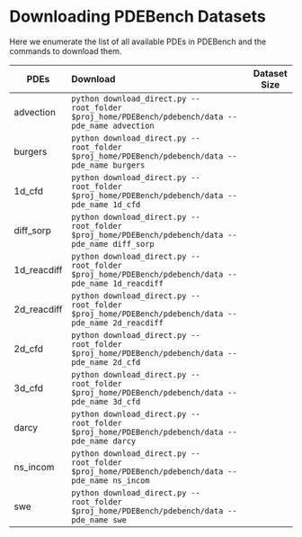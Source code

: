 
# Downloading PDEBench Datasets

Here we enumerate the list of all available PDEs in PDEBench and the commands to download them.



| PDEs        | Download                                                     | Dataset Size |
| ----------- | :----------------------------------------------------------- | ------------ |
| advection   | `python download_direct.py --root_folder $proj_home/PDEBench/pdebench/data --pde_name advection` |              |
| burgers     | `python download_direct.py --root_folder $proj_home/PDEBench/pdebench/data --pde_name burgers` |              |
| 1d_cfd      | `python download_direct.py --root_folder $proj_home/PDEBench/pdebench/data --pde_name 1d_cfd` |              |
| diff_sorp   | `python download_direct.py --root_folder $proj_home/PDEBench/pdebench/data --pde_name diff_sorp` |              |
| 1d_reacdiff | `python download_direct.py --root_folder $proj_home/PDEBench/pdebench/data --pde_name 1d_reacdiff` |              |
| 2d_reacdiff | `python download_direct.py --root_folder $proj_home/PDEBench/pdebench/data --pde_name 2d_reacdiff` |              |
| 2d_cfd      | `python download_direct.py --root_folder $proj_home/PDEBench/pdebench/data --pde_name 2d_cfd` |              |
| 3d_cfd      | `python download_direct.py --root_folder $proj_home/PDEBench/pdebench/data --pde_name 3d_cfd` |              |
| darcy       | `python download_direct.py --root_folder $proj_home/PDEBench/pdebench/data --pde_name darcy` |              |
| ns_incom    | `python download_direct.py --root_folder $proj_home/PDEBench/pdebench/data --pde_name ns_incom` |              |
| swe         | `python download_direct.py --root_folder $proj_home/PDEBench/pdebench/data --pde_name swe` |              |

